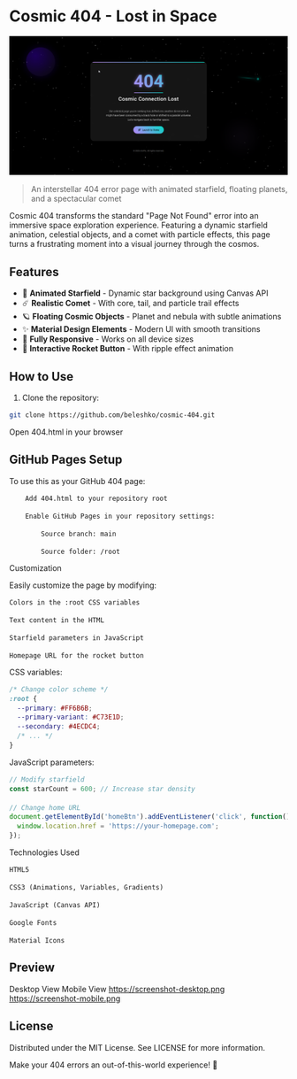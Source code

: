 # Cosmic 404 - Lost in Space

![Cosmic 404 Preview](screenshot-desktop.png)

> An interstellar 404 error page with animated starfield, floating planets, and a spectacular comet

Cosmic 404 transforms the standard "Page Not Found" error into an immersive space exploration experience. Featuring a dynamic starfield animation, celestial objects, and a comet with particle effects, this page turns a frustrating moment into a visual journey through the cosmos.

## Features

- 🌌 **Animated Starfield** - Dynamic star background using Canvas API
- ☄️ **Realistic Comet** - With core, tail, and particle trail effects
- 🪐 **Floating Cosmic Objects** - Planet and nebula with subtle animations
- ✨ **Material Design Elements** - Modern UI with smooth transitions
- 📱 **Fully Responsive** - Works on all device sizes
- 🚀 **Interactive Rocket Button** - With ripple effect animation

## How to Use

1. Clone the repository:
```bash
git clone https://github.com/beleshko/cosmic-404.git
```
Open 404.html in your browser

## GitHub Pages Setup

To use this as your GitHub 404 page:
```
    Add 404.html to your repository root

    Enable GitHub Pages in your repository settings:

        Source branch: main

        Source folder: /root
```
Customization

Easily customize the page by modifying:

    Colors in the :root CSS variables

    Text content in the HTML

    Starfield parameters in JavaScript

    Homepage URL for the rocket button

CSS variables:
```css 
/* Change color scheme */
:root {
  --primary: #FF6B6B;
  --primary-variant: #C73E1D;
  --secondary: #4ECDC4;
  /* ... */
}
```

JavaScript parameters:

```javascript
// Modify starfield
const starCount = 600; // Increase star density

// Change home URL
document.getElementById('homeBtn').addEventListener('click', function() {
  window.location.href = 'https://your-homepage.com';
});
```

Technologies Used

    HTML5

    CSS3 (Animations, Variables, Gradients)

    JavaScript (Canvas API)

    Google Fonts

    Material Icons

## Preview
Desktop View	                Mobile View
https://screenshot-desktop.png	https://screenshot-mobile.png

## License

Distributed under the MIT License. See LICENSE for more information.

Make your 404 errors an out-of-this-world experience! 🚀
